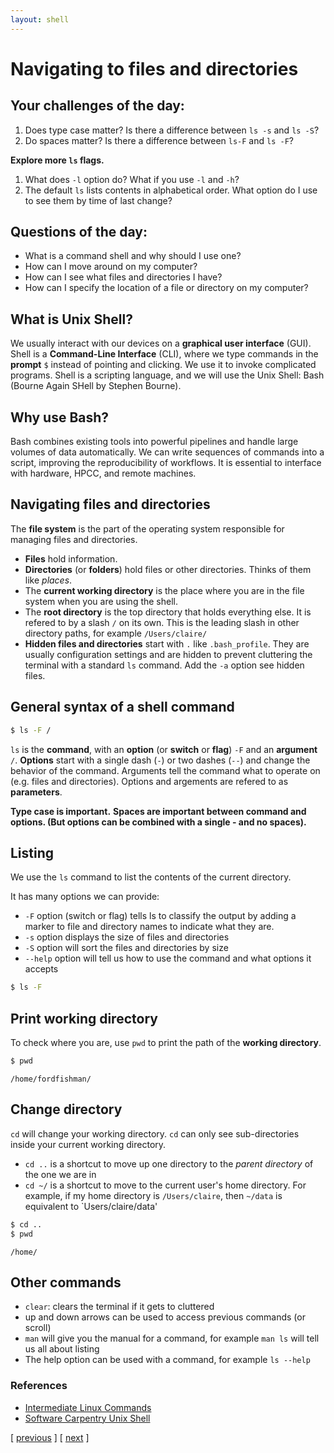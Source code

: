 ```yaml
---
layout: shell
---
```


# Navigating to files and directories

## Your challenges of the day:
1. Does type case matter?  Is there a difference between `ls -s` and `ls -S`?
1. Do spaces matter?  Is there a difference between `ls-F` and `ls -F`?

**Explore more `ls` flags.**  
1. What does `-l` option do? What if you use `-l` and `-h`?
1. The default `ls` lists contents in alphabetical order.  What option do I use to see them by time of last change?


## Questions of the day:
- What is a command shell and why should I use one?
- How can I move around on my computer?
- How can I see what files and directories I have?
- How can I specify the location of a file or directory on my computer?

## What is Unix Shell?
We usually interact with our devices on a **graphical user interface** (GUI). 
Shell is a **Command-Line Interface** (CLI), where we type commands in the **prompt** `$` 
instead of pointing and clicking. We use it to invoke complicated programs. Shell is a scripting language, 
and we will use the Unix Shell: Bash (Bourne Again SHell by Stephen Bourne).

## Why use Bash?
Bash combines existing tools into powerful pipelines and handle large volumes of data automatically. We can write sequences of commands into a script, improving the reproducibility of workflows. It is essential to interface with hardware, HPCC, and remote machines.

## Navigating files and directories
The **file system** is the part of the operating system responsible for managing files and directories.
  - **Files** hold information.
  - **Directories** (or **folders**) hold files or other directories.  Thinks of them like _places_.
  - The **current working directory** is the place where you are in the file system when you are using the shell.
  - The **root directory** is the top directory that holds everything else.  It is refered to by a slash `/` on its own.  This is the leading slash in other directory paths, for example `/Users/claire/`
  - **Hidden files and directories** start with `.` like `.bash_profile`.  They are usually configuration settings and are hidden to prevent cluttering the terminal with a standard `ls` command.  Add the `-a` option see hidden files. 

## General syntax of a shell command
```bash
$ ls -F /
```
`ls` is the **command**, with an **option** (or **switch** or **flag**) `-F` and an **argument** `/`.
**Options** start with a single dash (`-`) or two dashes (`--`) and change the behavior of the command.
Arguments tell the command what to operate on (e.g. files and directories).
Options and argements are refered to as **parameters**.

**Type case is important.**
**Spaces are important between command and options. (But options can be combined with a single - and no spaces).**

## Listing

We use the `ls` command to list the contents of the current directory.

It has many options we can provide:
  - `-F` option (switch or flag) tells ls to classify the output by adding a marker to file and directory names to indicate what they are.
  - `-s` option displays the size of files and directories
  - `-S` option will sort the files and directories by size
  - `--help` option will tell us how to use the command and what options it accepts


```bash
$ ls -F
```

## Print working directory

To check where you are, use `pwd` to print the path of the **working directory**. 

```bash
$ pwd
```

```
/home/fordfishman/
```

## Change directory

`cd` will change your working directory. `cd` can only see sub-directories inside your current working directory.
- `cd ..` is a shortcut to move up one directory to the _parent directory_ of the one we are in
- `cd ~/` is a shortcut to move to the current user's home directory.  For example, if my home directory is `/Users/claire`, then `~/data` is equivalent to `Users/claire/data'

```bash
$ cd ..
$ pwd
```

```
/home/
```

## Other commands

- `clear`:  clears the terminal if it gets to cluttered
- up and down arrows can be used to access previous commands (or scroll)
- `man` will give you the manual for a command, for example `man ls` will tell us all about listing
- The help option can be used with a command, for example `ls --help`


### References
- [Intermediate Linux Commands](https://docs.google.com/document/d/1xY7fSNBzChx5PMPF_tGoBWOwXef5wVsH1Mf7vLdgJz0/edit?usp=sharing)
- [Software Carpentry Unix Shell](http://swcarpentry.github.io/shell-novice/)

<span class="lesson">
    [&nbsp;<a href="/shell/setup/">previous</a>&nbsp;]
    [&nbsp;<a href="/shell/alter-dir">next</a>&nbsp;]
</span>
